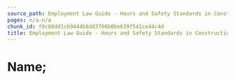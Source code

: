 ```yaml
---
source_path: Employment Law Guide - Hours and Safety Standards in Construction Contracts.md
pages: n/a-n/a
chunk_id: f0c80dd1cb9444b8dd3706b0be639f541ce44c4d
title: Employment Law Guide - Hours and Safety Standards in Construction Contracts
---
```

# Name;
